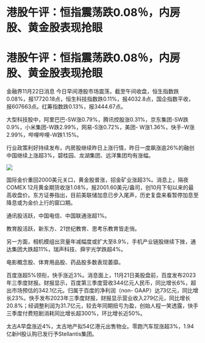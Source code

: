 # 港股午评：恒指震荡跌0.08％，内房股、黄金股表现抢眼

# 港股午评：恒指震荡跌0.08％，内房股、黄金股表现抢眼

金融界11月22日消息
今日早间港股市场震荡，截至午间收盘，恒生指数跌0.08%，报17720.18点，恒生科技指数跌0.11%，报4032.8点，国企指数平收，报607663点。红筹指数跌0.13%，报3444.67点。

大型科技股中，阿里巴巴-SW涨0.79%，腾讯控股涨0.31%，京东集团-SW跌0.9%，小米集团-W跌2.99%，网易-S涨0.72%，美团-
W涨1.36%，快手-W涨2.99%，哔哩哔哩-W跌1.15%。

行业政策利好持续发布，内房股继续昨日上涨行情，昨日一度飙涨逾26%的融创中国继续上涨超3%，碧桂园、龙湖集团、远洋集团均有涨幅。

![](https://inews.gtimg.com/news_bt/OoGsZfHZ1pFLz_7t9KrSYgWUkpc2eqXZ8g1eZmsMKJxb4AA/1000)

国际金价重回2000美元关口，黄金股普涨，招金矿业涨超3%。消息上，隔夜COMEX
12月黄金期货收涨1.08%，报2001.60美元/盎司，创10月下旬以来的最高收盘价。东方证券指出，目前美联储加息已步入尾声，历史复盘来看暂停加息至降息或为金价上行的窗口期。

通讯股活跃，中国电信、中国联通涨超1%。

教育股活跃，新东方、21世纪教育、思考乐教育皆走俏。

另一方面，相机模组出货量年减幅度或扩大至8.9%，手机产业链股继续下挫，通达集团大跌超11%，瑞声科技、舜宇光学跌超4%。

电影概念股、体育用品股、药品股多数表现萎靡。

百度涨超5%领衔，快手涨近3%。消息面上，11月21日美股盘前，百度发布2023年三季度财报。财报显示，百度第三季度营收344亿元人民币，同比增长6%，超出市场预估的342.1亿元。归属于百度的净利润（non-
GAAP）达73亿元，同比增长23%。快手发布2023年三季度财报，财报显示营业收入279亿元，同比增长20.8%；经调整利润为31.7亿元，较去年同期扭亏为盈，创始人程一笑透露，快手三季度付费短剧消耗同比增长超300%，环比增长近50%。

太古A早盘涨近4%，太古地产拟54亿港元出售物业。零跑汽车现涨超3%，1.94亿新H股认购已发行予Stellantis集团。


